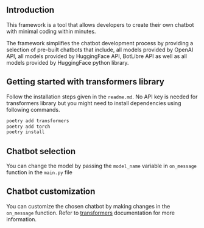 ## Introduction

This framework is a tool that allows developers to create their own chatbot with minimal coding within minutes.

The framework simplifies the chatbot development process by providing a selection of pre-built chatbots that include, all models provided by OpenAI API, all models provided by HuggingFace API, BotLibre API as well as all models provided by HuggingFace python library.

## Getting started with transformers library

Follow the installation steps given in the `readme.md`. No API key is needed for transformers library but you might need to install dependencies using following commands.

```bash
poetry add transformers
poetry add torch
poetry install
```

## Chatbot selection

You can change the model by passing the `model_name` variable in `on_message` function in the `main.py` file

## Chatbot customization

You can customize the chosen chatbot by making changes in the `on_message` function. Refer to [transformers](https://huggingface.co/docs/transformers/index) documentation for more information.